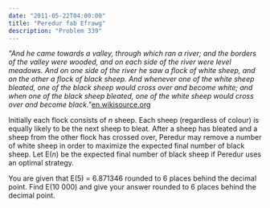 ```yaml
---
date: "2011-05-22T04:00:00"
title: "Peredur fab Efrawg"
description: "Problem 339"
---
```


<p>
<i>"And he came towards a valley, through which ran a river; and the borders of the valley were wooded, and on each side of the river were level meadows. And on one side of the river he saw a flock of white sheep, and on the other a flock of black sheep. And whenever one of the white sheep bleated, one of the black sheep would cross over and become white; and when one of the black sheep bleated, one of the white sheep would cross over and become black."</i><a href="http://en.wikisource.org/wiki/The_Mabinogion/Peredur_the_Son_of_Evrawc">en.wikisource.org</a>
</p>
<p>

Initially each flock consists of <var>n</var> sheep. Each sheep (regardless of colour) is equally likely to be the next sheep to bleat. After a sheep has bleated and a sheep from the other flock has crossed over, Peredur may remove a number of white sheep in order to maximize the expected final number of black sheep. Let E(<var>n</var>) be the expected final number of black sheep if Peredur uses an optimal strategy.
</p>
<p>

You are given that E(5) = 6.871346 rounded to 6 places behind the decimal point.
Find E(10 000) and give your answer rounded to 6 places behind the decimal point.
</p>

